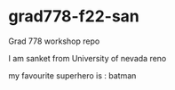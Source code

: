 # grad778-f22-san
Grad 778 workshop repo

I am sanket from University of nevada reno

my favourite superhero is : batman
